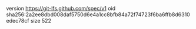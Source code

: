 version https://git-lfs.github.com/spec/v1
oid sha256:2a2ee8dbd008daf5750d6e4a1cc8bfb84a72f74723f6ba6ffb8d6310edec78cf
size 522

